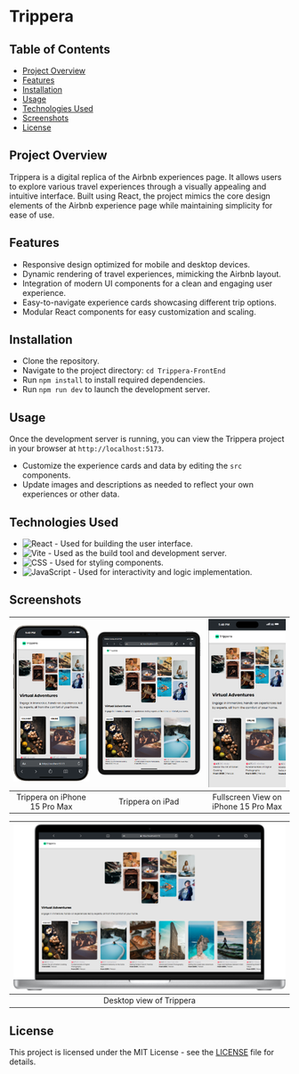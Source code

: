 # **Trippera**

## **Table of Contents**
- [Project Overview](#project-overview)
- [Features](#features)
- [Installation](#installation)
- [Usage](#usage)
- [Technologies Used](#technologies-used)
- [Screenshots](#screenshots)
- [License](#license)

## **Project Overview**
Trippera is a digital replica of the Airbnb experiences page. It allows users to explore various travel experiences through a visually appealing and intuitive interface. Built using React, the project mimics the core design elements of the Airbnb experience page while maintaining simplicity for ease of use.

## **Features**
- Responsive design optimized for mobile and desktop devices.
- Dynamic rendering of travel experiences, mimicking the Airbnb layout.
- Integration of modern UI components for a clean and engaging user experience.
- Easy-to-navigate experience cards showcasing different trip options.
- Modular React components for easy customization and scaling.

## **Installation**

- Clone the repository.
- Navigate to the project directory: `cd Trippera-FrontEnd`
- Run `npm install` to install required dependencies.
- Run `npm run dev` to launch the development server.

## **Usage**
Once the development server is running, you can view the Trippera project in your browser at `http://localhost:5173`.

- Customize the experience cards and data by editing the `src` components.
- Update images and descriptions as needed to reflect your own experiences or other data.
  
## **Technologies Used**

- ![React](https://img.shields.io/badge/React-20232A?style=for-the-badge&logo=react&logoColor=61DAFB) - Used for building the user interface.
- ![Vite](https://img.shields.io/badge/Vite-646CFF?style=for-the-badge&logo=vite&logoColor=white) - Used as the build tool and development server.
- ![CSS](https://img.shields.io/badge/CSS-1572B6?style=for-the-badge&logo=css3&logoColor=white) - Used for styling components.
- ![JavaScript](https://img.shields.io/badge/JavaScript-F7DF1E?style=for-the-badge&logo=javascript&logoColor=black) - Used for interactivity and logic implementation.


## **Screenshots**

| ![Trippera on iPhone 15 Pro Max](./images/iPhone-15-PRO-MAX-localhost.png) | ![Trippera on iPad](./images/iPad-PRO-11-localhost.png) | ![Trippera Fullscreen View on iPhone](./images/iPhone-15-PRO-MAX.png) |
|:-------------------------------------------------------------------------:|:------------------------------------------------------------:|:------------------------------------------------------------------------------:|
| Trippera on iPhone 15 Pro Max                                          | Trippera on iPad                                          | Fullscreen View on iPhone 15 Pro Max                                           |

| ![Trippera Desktop](./images/Macbook-PRO-16-2021-localhost.png) |
|:-----------------------------------------------------:|
| Desktop view of Trippera |

## **License**
This project is licensed under the MIT License - see the [LICENSE](LICENSE) file for details.